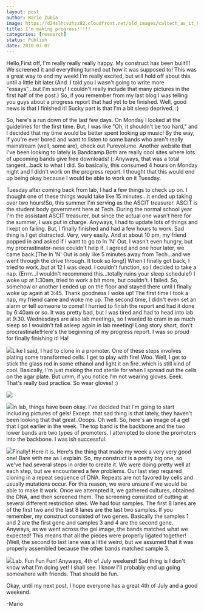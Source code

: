 ```yaml
---
layout: post
author: Mario Zubia
image: https://d24slhcvzhzz82.cloudfront.net/old_images/caltech_as_it_happens/6a0105349b8251970b0133f206c3cd970b.png
title: I'm making progress!!!!! 
categories: [research]
status: Publish
date: 2010-07-07
---
```



Hello,First off, I'm really really really happy. My construct has been built!!! We screened it and everything turned out how it was supposed to! This was a great way to end my week! I'm really excited, but will hold off about this until a little bit later.(And..I told you I wasn't going to write more "essays"...but I'm sorry! I couldn't really include that many pictures in the first half of the post.)
So, if you remember from my last blog I was telling you guys about a progress report that had yet to be finished. Well, good news is that I finished it! Sucky part is that I'm a bit sleep deprived. :)

So, here's a run down of the last few days. On Monday I looked at the guidelines for the first time. But, I was like "Oh, it shouldn't be too hard," and I decided that my time would be better spent looking up music! By the way, if you're ever bored and want to listen to some bands who aren't really mainstream (well, some are), check out Purevolume. Another website that I've been looking to lately is Bandcamp.Both are really cool sites where lots of upcoming bands give free downloads! (: Anyways, that was a total tangent...back to what I did. So basically, this consumed 4 hours on Monday night and I didn't work on the progress report. I thought that this would end up being okay because I would be able to work on it Tuesday.

Tuesday after coming back from lab, I had a few things to check up on. I thought one of these things would take like 15 minutes...it ended up taking over two hours!So, this summer I'm serving as the ASCIT treasurer. ASCIT is the student body government here at Tech. During the normal school year I'm the assistant ASCIT treasurer, but since the actual one wasn't here for the summer, I was put in charge. Anyways, I had to update lots of things and I kept on failing. But, I finally finished and had a few hours to work. Sad thing is I get distracted. Very, very easily. And at about 10 pm, my friend popped in and asked if I want to go to In 'N' Out. I wasn't even hungry, but my procrastinator-ness couldn't help it. I agreed and one hour later, we came back.[The In 'N' Out is only like 5 minutes away from Tech...and we went through the drive through. It took so long!] When I finally got back, I tried to work..but at 12 I was dead. I couldn't function, so I decided to take a nap. (Errrr...I wouldn't recommend this...totally ruins your sleep schedule!) I woke up at 1:30am, tried to work a bit more, but couldn't. I failed. So, somehow or another I ended up on the floor and stayed there until I finally woke up again at 3:45. Thank goodness I woke up! The first time I took a nap, my friend came and woke me up. The second time, I didn't even set an alarm or tell someone to come! I hurried to finish the report and had it done by 6:40am or so. It was pretty bad, but I was tired and had to head into lab at 9:30. Wednesdays are also lab meetings, so I wanted to cram in as much sleep so I wouldn't fall asleep again in lab meeting! Long story short, don't procrastinate!Here's the beginning of my progress report. I was so proud for finally finishing it! Ha!

![](https://d24slhcvzhzz82.cloudfront.net/old_images/caltech_as_it_happens/6a0105349b8251970b0133f1fb2b1b970b.jpg)Like I said, I had to clone in a promoter. One of these steps involves plating some transformed cells. I get to play with fire! Woo. Well, I get to stick the glass rod in some ethanol and light it on fire..which is still kind of cool. Basically, I'm just making the rod sterile for when I spread out the cells on the agar plate. But umm, if you notice I'm not wearing gloves. Eeek. That's really bad practice. So wear gloves! :)


![](https://d24slhcvzhzz82.cloudfront.net/old_images/caltech_as_it_happens/6a0105349b8251970b0134852f98b5970c.jpg)

![](https://d24slhcvzhzz82.cloudfront.net/old_images/caltech_as_it_happens/6a0105349b8251970b0134852f991b970c.jpg)In lab, things have been okay. I've decided that I'm going to start including pictures of gels! Except..that sad thing is that lately, they haven't been looking that that great..Ooops. Oh well. So, here's an image of a gel that I got earlier in the week. The top band is the backbone and the two lower bands are two types of promoters. I attempted to clone the promoters into the backbone. I was ish successful.


![](https://d24slhcvzhzz82.cloudfront.net/old_images/caltech_as_it_happens/6a0105349b8251970b0133f1fe86bb970b.png)Finally! Here it is. Here's the thing that made my week a very very good one! Bare with me as I explain. So, my construct is a pretty big one, so we've had several steps in order to create it. We were doing pretty well at each step, but we encountered a few problems. Our last step required cloning in a repeat sequence of DNA. Repeats are not favored by cells and usually mutations occur. For this reason, we were unsure if we would be able to make it work. Once we attempted it, we gathered cultures, obtained the DNA, and then screened them. The screening consisted of cutting at several different restriction sites. We had four samples. The first 8 lanes are of the first two and the last 8 lanes are the last two samples. If you remember, my construct consisted of two genes. Basically the samples 1 and 2 are the first gene and samples 3 and 4 are the second gene. Anyways, as we went across the gel image, the bands matched what we expected! This means that all the pieces were properly ligated together! (Well, the second to last lane was a little weird, but we assumed that it was properly assembled because the other bands matched sample 3.


![](https://d24slhcvzhzz82.cloudfront.net/old_images/caltech_as_it_happens/6a0105349b8251970b01348529fe5e970c.png)Lab. Fun Fun Fun! Anyways, 4th of July weekend! Sad thing is I don't know what I'm doing yet! I shall see. I know I'll probably end up going somewhere with friends. That should be fun.

Okay, until my next post, I hope everyone has a great 4th of July and a good weekend.

-Mario 

